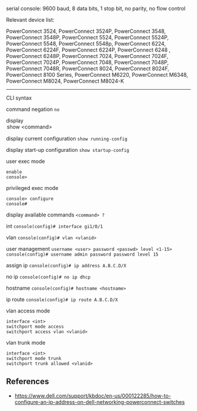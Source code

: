
serial console:
9600 baud, 8 data bits, 1 stop bit, no parity, no flow control

Relevant device list:

PowerConnect 3524, PowerConnect 3524P, PowerConnect 3548, PowerConnect 3548P, PowerConnect 5524, PowerConnect 5524P, PowerConnect 5548, PowerConnect 5548p, PowerConnect 6224, PowerConnect 6224F, PowerConnect 6224P, PowerConnect 6248 , PowerConnect 6248P, PowerConnect 7024, PowerConnect 7024F, PowerConnect 7024P, PowerConnect 7048, PowerConnect 7048P, PowerConnect 7048R, PowerConnect 8024, PowerConnect 8024F, PowerConnect 8100 Series, PowerConnect M6220, PowerConnect M6348, PowerConnect M8024, PowerConnect M8024-K

---

CLI syntax

command negation
```no```

display <option>
```show <command>```

display current configuration
```show running-config```

display start-up configuration
```show startup-config```

user exec mode
```
enable
console> 
```

privileged exec mode
```
console> configure
console# 
```

display available commands
```<command> ?```

int
```console(config)# interface gi1/0/1```

vlan
```console(config)# vlan <vlanid>```

user management
```username <user> password <passwd> level <1-15>```
```console(config)# username admin password password level 15```

assign ip
```console(config)# ip address A.B.C.D/X```

no ip
```console(config)# no ip dhcp```

hostname
```console(config)# hostname <hostname>```

ip route
```console(config)# ip route A.B.C.D/X```

vlan access mode
```
interface <int>
switchport mode access
switchport access vlan <vlanid>
```

vlan trunk mode
```
interface <int>
switchport mode trunk
switchport trunk allowed <vlanid>
```

## References
-  https://www.dell.com/support/kbdoc/en-us/000122285/how-to-configure-an-ip-address-on-dell-networking-powerconnect-switches

